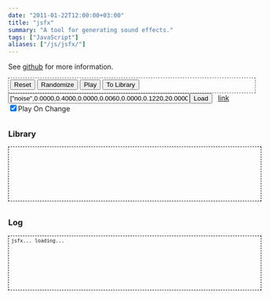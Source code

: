 ```yaml
---
date: "2011-01-22T12:00:00+03:00"
title: "jsfx"
summary: "A tool for generating sound effects."
tags: ["JavaScript"]
aliases: ["/js/jsfx/"]
---
```


See <a href="http://www.github.com/egonelbre/jsfx">github</a> for more information.

<div id="button-panel">
    <div id="sample-generators" class="button-set"></div>
    <div class="button-set">
        <button onclick="jsfxgui.reset()">Reset</button>
        <button onclick="jsfxgui.randomize()">Randomize</button>
        <button onclick="jsfxgui.play()">Play</button>
        <button onclick="jsfxgui.paramsToLibrary()">To Library</button>
    </div>
</div>

<div id="stuff">
    <input type="text" id="libload" value='["noise",0.0000,0.4000,0.0000,0.0060,0.0000,0.1220,20.0000,460.0000,2400.0000,-0.5240,0.0000,0.0000,0.0100,0.0003,0.0000,0.0000,0.0000,0.0000,0.0000,0.0000,0.0000,0.0000,0.9990,0.0000,0.0000,0.0000,0.0000]'></input><button onclick="jsfxgui.paramsFromFieldAndPlay()">Load</button>
    &nbsp;
    <a href="#" id="link">link</a>
    <br />
    <input type="checkbox" id="playonchange" checked>Play On Change</input>
    <br />
</div>

<div id="config-panel">
</div>

<h3>Library</h3>
<div id="library">
</div>

<h3>Log</h3>
<div id="log">
  jsfx... loading...
</div>

<script src="/lib/jsfx/audio.js"></script>
<script src="/lib/jsfx/jsfx.js"></script>
<script src="/lib/jsfx/jsfxlib.js"></script>
<script src="/lib/jsfx/jsfxgui.js"></script>
<script>
    jsfxgui.createSampleGenerators("sample-generators");
    jsfxgui.createConfigurationPanel("config-panel");
    jsfxgui.initLogging("log");
    jsfxgui.initLibrary("library");
    jsfxgui.initField("libload");
    jsfxgui.onplay = onplay;

    (function(){ // Import GET Vars
      document.$_GET = [];
      var urlHalves = String(document.location).split('?');
      if(urlHalves[1]){
         var urlVars = urlHalves[1].split('&');
         for(var i=0; i<=(urlVars.length); i++){
            if(urlVars[i]){
               var urlVarPair = urlVars[i].split('=');
               var gname  = window.decodeURI(urlVarPair[0]);
               var gvalue = window.decodeURI(urlVarPair[1]);
               document.$_GET[gname] = gvalue;               
            }
         }
      }
    })();

    var link = document.getElementById("link");
    var field  = document.getElementById("libload");

    function onplay(){
      this.paramsToField();
      link.href = "http://egonelbre.com/js/jsfx/index.html?load=" + window.encodeURI(field.value);
    }

    var onchange = document.getElementById("playonchange");
    jsfxgui.onvaluemodified = play;
    function play(){
      if( onchange.checked )
        jsfxgui.play();
    }

    var val = document.$_GET['load'];
    if(val !== undefined){
      document.getElementById('libload').value = val;
      jsfxgui.paramsFromField();
    }
</script>

<style>
h3 {
    padding-top: 10px;
}

label {
    display: inline;
}

#button-panel {
    padding: 3px;
    border: 1px dashed #666;
}

#button-panel button {
    margin-bottom: 3px;
}

#config-panel #Generator {
    width: 100%;
}

#config-panel #Generator label {
    padding-right: 10px;
}

#config-panel table {
    margin-top: 3px;
    background-color: #ffe;
    border: 1px dashed #333;
    border-collapse : collapse;
    width : 100%;
}

#config-panel table input[type="range"] {
    height : 18px;
    width  : 100%;
}

#config-panel table td, #config-panel table tr {
    text-align: right;
    padding : 0px 5px 0px;
    margin : 1px;
}

#config-panel table tr td:first-child {
    width: 150px;
    text-align: right;
    font-size: 12px;
}

#log, #library {
    width : 100%;
    height: 100px;
    padding : 5px;

    border: 1px #000 dashed; 

    text-wrap: suppress;
    overflow: scroll;
    overflow-style: marquee-line;

    font-family: monospace;
    font-size: 10px;
    line-height: 1;
}

#stuff {
    margin-bottom : 10px;
}

#libload {
    width: 370px;
}
</style>
